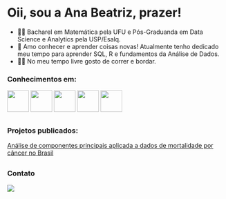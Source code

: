 # Oii, sou a Ana Beatriz, prazer! 

- :woman_student: Bacharel em Matemática pela UFU e Pós-Graduanda em Data Science e Analytics pela USP/Esalq.
- :notebook_with_decorative_cover: Amo conhecer e aprender coisas novas! Atualmente tenho dedicado meu tempo para aprender SQL, R e fundamentos da Análise de Dados.
- :running_woman: No meu tempo livre gosto de correr e bordar.

  
### Conhecimentos em:

<div style="display: inline">
            <img width='50' height='50' src="https://cdn.jsdelivr.net/gh/devicons/devicon/icons/python/python-original-wordmark.svg" />
            <img width='50' height='50' src="https://cdn.jsdelivr.net/gh/devicons/devicon/icons/rstudio/rstudio-original.svg" />
            <img width='50' height='50' src="https://cdn.jsdelivr.net/gh/devicons/devicon/icons/microsoftsqlserver/microsoftsqlserver-plain-wordmark.svg" />
            <img width='50' height='50' src="https://cdn.jsdelivr.net/gh/devicons/devicon/icons/postgresql/postgresql-plain.svg" />
            <img width='50' height='50' src="https://cdn.jsdelivr.net/gh/devicons/devicon/icons/jupyter/jupyter-original-wordmark.svg" />
          
</div>

##
### Projetos publicados:

[Análise de componentes principais aplicada a dados de mortalidade por câncer no Brasil](https://repositorio.ufu.br/bitstream/123456789/34694/4/An%c3%a1liseComponentesPrincipais.pdf)

##
### Contato  
<div>
  <a href="https://www.linkedin.com/in/ana-beatriz-atique" target="_blank"><img src="https://img.shields.io/badge/-LinkedIn-%230077B5?style=for-the-badge&logo=linkedin&logoColor=white" target="_blank"></a>
<div/>
